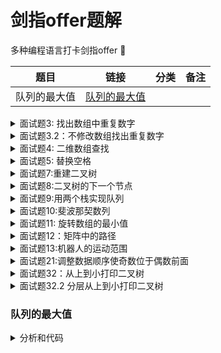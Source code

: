 # 剑指offer题解

多种编程语言打卡剑指offer :clap:

|  题目  |  链接   |  分类    |     备注    |
|--------|---------|---------|-------------|
|队列的最大值|[队列的最大值](#队列的最大值)|

<details> 
<summary>面试题3: 找出数组中重复数字</summary>  

<details>
  <summary>Java</summary>

```java
class Solution {
    public int duplicateInArray(int[] nums) {
        int n = nums.length;
        if(n == 0){
            return -1;
        }

        for(int i = 0; i < n; i ++){
            if(nums[i] < 0 || nums[i] > n - 1)
                return -1;
        }

        for(int i = 0; i < n; i ++){
            while(nums[i] != i){
                if(nums[i] == nums[nums[i]]){
                    return nums[i];
                }
                int temp = nums[i];
                nums[i] = nums[temp];
                nums[temp] = temp;
            }
        }
        return -1;
    }
}
```

</details>

<details>
  <summary>C++</summary>


  ```cpp
class Solution {
public:
    int duplicateInArray(vector<int>& nums) {
        int n = nums.size();
        if(n == 0) return -1;
        for(int i = 0; i < n; i ++){
            if(nums[i] < 0 || nums[i] > n - 1){
                return -1;
            }
        }
        for(int i = 0; i < n; i ++){
            while(nums[i] != i){
                if(nums[i] == nums[nums[i]]){
                    return nums[i];
                }
                swap(nums[i], nums[nums[i]]);
            }
        }
        return -1;
    }
};
  ```





</details>



<details>
  <summary>Python</summary>




```python
class Solution(object):
    def duplicateInArray(self, nums):
        """
        :type nums: List[int]
        :rtype int
        """
        if not nums:
            return -1
        length = len(nums)
        for n in nums:
            if n < 0 or n > length - 1:
                return -1
        for i in range(length):
            while nums[i] != i:
                if nums[i] == nums[nums[i]]:
                    return nums[i]
                temp = nums[i]
                nums[i], nums[temp] = nums[temp], nums[i]
        return -1
```






</details>





</details>

<details>
  <summary>面试题3.2：不修改数组找出重复数字</summary>





<details>
  <summary>C++</summary>




```cpp
class Solution {
public:
    int duplicateInArray(vector<int>& nums) {
        int l = 1;
        int r = nums.size() - 1;
        while(l < r){
            int mid = l + r >> 1;
            int s = 0;
            for(auto x : nums) s += (x >= l && x <= mid ? 1 : 0);
            if(s > mid -l + 1){
                r = mid;
            } else {
                l = mid + 1;
            }
        }
        return r;
    }
};
```






</details>



<details>
  <summary>Java</summary>




```java
class Solution {
    public int duplicateInArray(int[] nums) {
        int l = 1;
        int r = nums.length - 1;
        while(l < r){
            int mid = l + r >> 1;
            int s = 0;
            for(int x : nums) s += x >= l && x <= mid ? 1 : 0;
            if(s > mid - l + 1){
                r = mid;
            } else {
                l = mid + 1;
            }
        }
        return l;
    }
}
```






</details>





</details>

<details>
<summary> 面试题4: 二维数组查找 </summary>





<details>
  <summary>Java</summary>





```java
class Solution {
    public boolean searchArray(int[][] array, int target) {
        int maxRow = array.length;
        if(array == null || maxRow == 0){
            return false;
        }
        int maxCol = array[0].length;
        int row = 0;
        int col = array[0].length - 1;
        while(row >= 0 && row < maxRow && col >= 0 && col < maxCol){
            if(array[row][col] == target)
                return true;
            else if(array[row][col] > target)
                col--;
            else if(array[row][col] < target)
                row++;
        }
        return false;
    }
}

```

</details>



<details>
  <summary>C++</summary>




```cpp
class Solution {
public:
    bool searchArray(vector<vector<int>> array, int target) {
        int rows = array.size();
        if(rows == 0) return false;
        int cols = array[0].size();
        int row = 0;
        int col = cols - 1;
        while(row < rows && col >= 0){
            if(array[row][col] > target){
                col --;
            } else if(array[row][col] < target){
                row ++;
            } else {
                return true;
            }
        }
        return false;
    }
};

```

</details>


</details>



<details>
<summary> 面试题5: 替换空格 </summary>





```java
public String replaceSpaces(StringBuffer str) {
// 先计算替换后的字符串的长度
    int bef = str.length();
    for(int i = 0; i < bef; i++){
        if(str.charAt(i) == ' '){
            str.append("  ");
        }
    }
    int aft = str.length();
    int i = bef - 1;
    int j = aft - 1;
    
    // 从后往前 对于每个空格进行替换
    while(j >= 0){
        char ch = str.charAt(i --);
        if(ch != ' '){
            str.setCharAt(j --, ch);
        } else {
            str.setCharAt(j --, '0');
            str.setCharAt(j --, '2');
            str.setCharAt(j --, '%');
        }
    }
    return str.toString();
}
```

</details>

<details>
  <summary>面试题7:重建二叉树</summary>



<details>
    <summary>Java</summary>




二叉树

  ```java
// 从中序遍历得到左右子树的长度

// 从前序遍历得到根节点

private Map<Integer, Integer> map = new HashMap<>();
    
public TreeNode buildTree(int[] preorder, int[] inorder) {

    // 将 下标 - 值 记录 
    for(int i = 0; i < inorder.length; i++){
        map.put(inorder[i], i);
    }
    return build(preorder, 0, preorder.length - 1, 0);
}
public TreeNode build(int[] preorder, int prel, int prer, int inl){

    // 边界
    if(prel > prer)
        return null;

    // 根节点
    int val = preorder[prel];
    TreeNode root = new TreeNode(val);

    // 中序遍历 inl - index 求出左树的长度
    int index = map.get(val);
    int len = index - inl;

    // 左右递归 求出 left right
    root.left = build(preorder, prel + 1, prel + len, inl);
    root.right = build(preorder, prel + len + 1, prer, index + 1);
    return root;
}
  ```

</details>



<details>
    <summary>Python</summary> 


    ```python

class Solution(object):
    def buildTree(self, preorder, inorder):
        map = {}
        def build(preL, preR, inL):
            if preL > preR:
                return 
            # preorder root
            # 根节点
​            val = preorder[preL]
​            root = TreeNode(val)
​            index = map.get(val)
​            length = index - inL
​            root.left = build(preL + 1, preL + length, inL)
​            root.right = build(preL + length + 1, preR, index + 1)
​            return root
​        for i in range(len(inorder)):
​            map[inorder[i]] = i
​        return build(0, len(preorder) - 1, 0)

    ```
    
    ```


</details>

</details>

<details>
  <summary>面试题8:二叉树的下一个节点</summary>



 <details>
     <summary>Java</summary>





```java
public TreeNode inorderSuccessor(TreeNode p) {
        
  // 特别判断一下
  if(p == null)
    return p;

  // 如果右子树不为空 则结果一定是右树的最左子结点
  if(p.right != null){
    TreeNode q = p.right;
    while(q != null){
      p = q;
      q = q.left;
    }
    return p;
  } else {

    // 如果右子树为空 则结果一定为其整个子树的父节点000    
    TreeNode par = p.father;
    while(par != null && par.right == p){
      p = par;
      par = par.father;
    }
    return par;
  }
}
```

</details>

<details>
    <summary>Python</summary>
    ```python
class Solution(object):
    def inorderSuccessor(self, q):
        """
        :type q: TreeNode
        :rtype: TreeNode
        """
        if not q:
            return None
        # 右子树的最左节点
        if q.right:
            q = q.right
            p = q
            while q:
                p = q
                q = q.left
            return p
        else:
            # 整个子树的父节点
            f = q.father
            while f and f.right == q:
                q = f
                f = q.father
            return f
    ```




</details>



 </details>

<details>
  <summary>面试题9:用两个栈实现队列</summary>



<details>
    <summary>Java</summary>


​    


  ```java
class MyQueue {

    Deque<Integer> in;
    Deque<Integer> out;
    /** Initialize your data structure here. */
    public MyQueue() {
        in = new ArrayDeque<>();
        out = new ArrayDeque<>();
    }
    
    /** Push element x to the back of queue. */
    public void push(int x) {
        in.push(x);
    }
    
    // 假如out是空 则调用此函数填充in
    public void clearIn(){
        while(!in.isEmpty()){
            out.push(in.pop());
        }
    }
    
    /** Removes the element from in front of queue and returns that element. */
    public int pop() {
        if(out.isEmpty()){
            clearIn();
        }
        return out.pop();
    }
    
    /** Get the front element. */
    public int peek() {
        if(out.isEmpty()){
            clearIn();
        }
        return out.peek();
    }
    
    /** Returns whether the queue is empty. */
    public boolean empty() {
        return out.isEmpty() && in.isEmpty();
    }
}
  ```

</details>

<details>
    <summary>Python</summary>


```python
class MyQueue(object):

    def __init__(self):
        """
        Initialize your data structure here.
        """
        self.com = []
        self.out = []

    def push(self, x):
        """
        Push element x to the back of queue.
        :type x: int
        :rtype: void
        """
        self.com.append(x)


    def pop(self):
        """
        Removes the element from in front of queue and returns that element.
        :rtype: int
        """
        if not self.out:
            while len(self.com):
                self.out.append(self.com.pop())
        return self.out.pop()


    def peek(self):
        """
        Get the front element.
        :rtype: int
        """
        if not self.out:
            while len(self.com):
                self.out.append(self.com.pop())
        return self.out[len(self.out) - 1]


    def empty(self):
        """
        Returns whether the queue is empty.
        :rtype: bool
        """
        return len(self.com) == 0 and len(self.out) == 0;

```



</details>

</details>



<details>
  <summary>面试题10:斐波那契数列</summary>





```java
// a b (c)
public int Fibonacci(int n) {
    int a = 0, b = 1, c = 0;
    while(n -- > 0){
      c = a + b;
      a = b;
      b = c;
    }
    return a;
}
```



</details>



<details>
  <summary>面试题11: 旋转数组的最小值</summary>




二分查找

```java
public int findMin(int[] nums) {
    int n = nums.length - 1;
    if(n < 0) return -1;

    // 去除nums[n] == nums[0] 的部分
    while(n > 0 && nums[n] == nums[0]) n --;
    if(nums[n] >= nums[0]) return nums[0];
    int l = 0, r = n;
    while(l < r){
      int mid = l + r >> 1;

      // 二分的性质选取的是 左边的都 >= nums[0] 右边的都 < nums[0] 
      if(nums[mid] >= nums[0]){
        l = mid + 1;
      } else {
        r = mid;
      }
    }
    return nums[r];
}
```



</details>



<details>
  <summary>面试题12：矩阵中的路径</summary>





dfs

```java
class Solution {
    
    public boolean hasPath(char[][] matrix, String str) {
        int rows = matrix.length;
        if(rows == 0) return false;
        int cols = matrix[0].length;
        for(int i = 0; i < rows; i ++)
            for(int j = 0; j < cols; j ++){
                if(matrix[i][j] == str.charAt(0)){
                    if(dfs(rows, cols, str, 0, matrix, i, j))
                        return true;
                }
            }
        return false;
    }
    
    public boolean dfs(int rows, int cols, String str, int l, char[][] matrix, int row, int col){
        if(l == str.length() - 1) return true;
        char ch = matrix[row][col];
        
        // 标记为走过
        matrix[row][col] = '*';
        int[] pathx = {0, 1, 0, -1};
        int[] pathy = {1, 0, -1, 0};
        for(int i = 0; i < 4; i++){
            int x = row + pathx[i];
            int y = col + pathy[i];
            if(x >= 0 && x < rows && y >= 0 && y < cols && matrix[x][y] == str.charAt(l + 1)){
                if(dfs(rows, cols, str, l + 1, matrix, x, y))
                    return true;
            }
        }
        
        // 将原来的矩阵复位
        matrix[row][col] = ch;
        return false;
    }
}
```





</details>



<details>
  <summary>面试题13:机器人的运动范围</summary>





dfs

```java
class Solution {
    
    // dfs 搜索 看能搜索多少个格子
    private int rows;
    private int cols;
    private int threshold;
    private boolean[][] reach;
    private int num;
    private int[][] path = {{0, 1}, {0, -1}, {1, 0}, {-1, 0}};
    
    public int movingCount(int threshold, int rows, int cols)
    {
        this.rows = rows;
        this.cols = cols;
        if(rows <= 0 || cols <= 0) return 0;
        this.threshold = threshold;
        
        // 标记是否走过
        reach = new boolean[rows][cols];
        dfs(0, 0);
        return num;
    }
    public void dfs(int row, int col){
        num ++;
        reach[row][col] = true;
        for(int i = 0; i < 4; i ++){
            int x = row + path[i][0];
            int y = col + path[i][1];
            if(x >= 0 && x < rows && y >=0 && y < cols && !reach[x][y] && get_sum(x, y) <= threshold){
                dfs(x, y);
            }
        }
    }
    // 算出行坐标和列坐标的数位之和
    public int get_sum(int a, int b){
        return get_num(a) + get_num(b);
    }
    
    public int get_num(int a){
        int sum = 0;
        while(a > 0){
            sum += a % 10;
            a /= 10;
        }
        return sum;
    }
}
```



  

</details>





<details>
  <summary>面试题21:调整数据顺序使奇数位于偶数前面</summary>






```java
   public void reOrderArray(int [] array) {
        int l = -1, r = array.length;
        if(r == 0) return;
        
        // 其实就是快排的思想
        while(l < r){
            do l ++; while(array[l] % 2 != 0);
            do r --; while(array[r] % 2 == 0);
            if(l < r){
                int temp = array[l];
                array[l] = array[r];
                array[r] = temp;
            }
        }
    }
```



</details>



<details>
  <summary>面试题32：从上到小打印二叉树</summary>



```java
   public List<Integer> printFromTopToBottom(TreeNode root) {
        List<Integer> res = new LinkedList<>();
        Queue<TreeNode> queue = new LinkedList<>();
        if(root == null)
            return res;
        queue.add(root);
        while(!queue.isEmpty()){
            TreeNode tree = queue.poll();
            res.add(tree.val);
            if(tree.left != null) queue.add(tree.left);
            if(tree.right != null) queue.add(tree.right);
        }
        return res;
    }
```

</details>

<details>
  <summary>面试题32.2 分层从上到小打印二叉树</summary>





```java
   public List<List<Integer>> printFromTopToBottom(TreeNode root) {
        Queue<TreeNode> queue = new LinkedList<>();
        List<List<Integer>> res = new ArrayList<>();
        if(root == null){
            return res;
        }
        queue.add(root);
        while(!queue.isEmpty()){
            int size = queue.size();
            List<Integer> l = new ArrayList<>();
            while(size -- > 0){
                TreeNode tree = queue.poll();
                l.add(tree.val);
                if(tree.left != null)
                    queue.add(tree.left);
                if(tree.right != null)
                    queue.add(tree.right);
            }
            res.add(l);
        }
        return res;
    }
```






</details>


### 队列的最大值
<details>
  <summary>分析和代码</summary>

### 分析

给定一个数组和窗口大小，求滑动窗口的最大值

可以用单调队列求解

所有元素只会进队一次，出队一次，所以时间负责度是O(N)

```
for(){
  1. 如果超出滑动窗口范围，则弹出队头
  if(队头 <= i - k)
  队头弹出
  2. 维护单增的队列
  while(队尾元素 <= 当前元素)
  队尾弹出
  3. 把当前元素的下标放入队尾
}
```

### AC代码

<details>
  <summary>Java</summary>

```java
class Solution {
    public int[] maxInWindows(int[] nums, int k) {
        int n = nums.length;
        if(n == 0)
            return new int[] {};
        List<Integer> res = new ArrayList<>();
        int[] q = new int[n];
        int hh = 0;
        int tt = -1;
        for(int i = 0; i < n; i ++){
            // 如果超出滑动窗口范围 则弹出队头
            if(hh <= tt && q[hh] < i - k + 1){
                hh ++;
            }
            // 如果当前元素 >= 队列头元素 则弹出
            while(hh <= tt && nums[q[tt]] <= nums[i]){
                tt --;
            }
            // 将元素如队尾
            q[++ tt] = i;
            // 每次打印队头
            if(i >= k - 1){
                res.add(nums[q[hh]]);
            }
        }
        // ArrayList to []
        return res.stream().mapToInt(i -> i).toArray();
    }
}
```

</details>

<details>
  <summary>Python</summary>


```python
class Solution(object):
    def maxInWindows(self, nums, k):
        """
        :type nums: List[int]
        :type k: int
        :rtype: List[int]
        """
        from collections import deque
        res = []
        q = deque()
        if not nums:
            return res

        for i in range(len(nums)):
            if q and q[0] <= i - k:
                q.popleft()
            while q and nums[q[-1]] <= nums[i]:
                q.pop()
            q.append(i)
            if i >= k - 1:
                res.append(nums[q[0]])
        return res

```



</details>



<details>
  <summary>C++</summary>





```c++
class Solution {
public:
    vector<int> maxInWindows(vector<int>& nums, int k) {
        vector<int> res;
        int n = nums.size();
        int q[n], hh = 0, tt = -1;
        if(n == 0){
            return res;
        }

        for(int i = 0; i < n; i++){
            if(hh <= tt && q[hh] <= i - k){
                hh ++;
            }
            while(hh <= tt && nums[q[tt]] < nums[i]){
                tt --;
            }
            q[++ tt] = i;
            if(i >= k - 1){
                res.push_back(nums[q[hh]]);
            }
        }
        return res;
    }
};
```





</details>



<details>
  <summary>JavaScript</summary>





```javascript
var maxInWindows = function(nums, k) {
    var res = [];
    var q = [];
    for(var i = 0; i < nums.length; i ++){
        if(q.length !== 0 && q[0] <= i - k){
            q.shift();
        }
        while(q.length !== 0 && nums[q[q.length - 1]] <= nums[i]){
            q.pop();
        }
        q.push(i);
        if(i >= k - 1){
            res.push(nums[q[0]]);
        }
    }
    return res;
};

```

</details>

</details>


